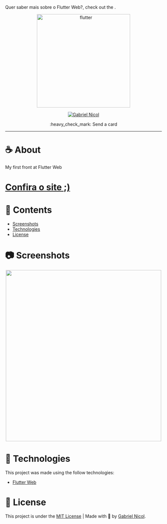 











Quer saber mais sobre o  Flutter Web?, check out the .

<p align="center">
   <img src="https://i.pinimg.com/originals/c1/65/1f/c1651f598d212acdfe551f103548e495.png" alt="flutter" width="300"/>
</p>

<p align="center">
   <a href="https://www.linkedin.com/in/moraesnicol/">
      <img alt="Gabriel Nicol" src="https://img.shields.io/badge/linkedin-%230077B5.svg?&style=for-the-badge&logo=linkedin&logoColor=white" />
   </a>
 
</p>

<p align="center">
  :heavy_check_mark: Send a card
</p>

<hr />






# :coffee: About

My first front at Flutter Web



# [Confira o site ;) ](https://estudopolicial-moraesnicol.vercel.app/#/)


# 📌 Contents

* [Screenshots](#camera-screenshot)
* [Technologies](#rocket-technologies)
* [License](#page_facing_up-license)

# :camera: Screenshots
<div align="center">
   <img src="https://github.com/moraesnicol/estudo_policial_flutter_web_build/blob/master/assets/Estudo.policial.gif" height="550px" width="500px">

</div>

# :rocket: Technologies
This project was made using the follow technologies:

* [Flutter Web](https://github.com/flutter/flutter_web)




# :page_facing_up: License

This project is under the [MIT License](./LICENSE) |
Made with 💖 by [Gabriel Nicol](https://www.linkedin.com/in/gabrielnicol/).
